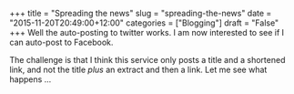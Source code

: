 +++
title = "Spreading the news"
slug = "spreading-the-news"
date = "2015-11-20T20:49:00+12:00"
categories = ["Blogging"]
draft = "False"
+++
Well the auto-posting to twitter works. I am now interested to see if I can auto-post to Facebook. 

The challenge is that I think this service only posts a title and a shortened link, and not the title *plus* an extract and then a link. Let me see what happens ...
